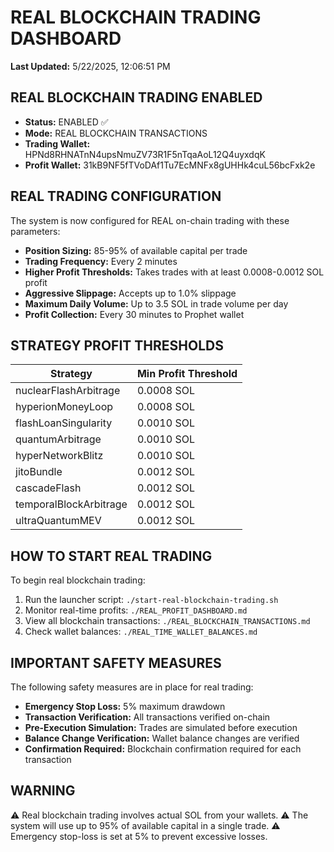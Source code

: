 # REAL BLOCKCHAIN TRADING DASHBOARD

**Last Updated:** 5/22/2025, 12:06:51 PM

## REAL BLOCKCHAIN TRADING ENABLED

- **Status:** ENABLED ✅
- **Mode:** REAL BLOCKCHAIN TRANSACTIONS
- **Trading Wallet:** HPNd8RHNATnN4upsNmuZV73R1F5nTqaAoL12Q4uyxdqK
- **Profit Wallet:** 31kB9NF5fTVoDAf1Tu7EcMNFx8gUHHk4cuL56bcFxk2e

## REAL TRADING CONFIGURATION

The system is now configured for REAL on-chain trading with these parameters:

- **Position Sizing:** 85-95% of available capital per trade
- **Trading Frequency:** Every 2 minutes
- **Higher Profit Thresholds:** Takes trades with at least 0.0008-0.0012 SOL profit
- **Aggressive Slippage:** Accepts up to 1.0% slippage
- **Maximum Daily Volume:** Up to 3.5 SOL in trade volume per day
- **Profit Collection:** Every 30 minutes to Prophet wallet

## STRATEGY PROFIT THRESHOLDS

| Strategy | Min Profit Threshold |
|----------|----------------------|
| nuclearFlashArbitrage | 0.0008 SOL |
| hyperionMoneyLoop | 0.0008 SOL |
| flashLoanSingularity | 0.0010 SOL |
| quantumArbitrage | 0.0010 SOL |
| hyperNetworkBlitz | 0.0010 SOL |
| jitoBundle | 0.0012 SOL |
| cascadeFlash | 0.0012 SOL |
| temporalBlockArbitrage | 0.0012 SOL |
| ultraQuantumMEV | 0.0012 SOL |

## HOW TO START REAL TRADING

To begin real blockchain trading:

1. Run the launcher script: `./start-real-blockchain-trading.sh`
2. Monitor real-time profits: `./REAL_PROFIT_DASHBOARD.md`
3. View all blockchain transactions: `./REAL_BLOCKCHAIN_TRANSACTIONS.md`
4. Check wallet balances: `./REAL_TIME_WALLET_BALANCES.md`

## IMPORTANT SAFETY MEASURES

The following safety measures are in place for real trading:

- **Emergency Stop Loss:** 5% maximum drawdown
- **Transaction Verification:** All transactions verified on-chain
- **Pre-Execution Simulation:** Trades are simulated before execution
- **Balance Change Verification:** Wallet balance changes are verified
- **Confirmation Required:** Blockchain confirmation required for each transaction

## WARNING

⚠️ Real blockchain trading involves actual SOL from your wallets.
⚠️ The system will use up to 95% of available capital in a single trade.
⚠️ Emergency stop-loss is set at 5% to prevent excessive losses.
